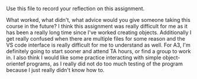 Use this file to record your reflection on this assignment. 

What worked, what didn't, what advice would you give someone taking this course in the future?
I think this assignment was really difficult for me as it has been a really long time since I've worked creating objects. Additionally I get really confused when there are multiple files for some reason and the VS code interface is really difficult for me to understand as well. For A3, I'm definitely going to start sooner and attend TA hours, or find a group to work in. I also think I would like some practice interacting with simple object-orientef programs, as I really did not do too much testing of the program because I just really didn't know how to. 